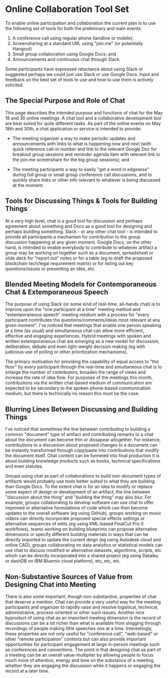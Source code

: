 # Online Collaboration Tool Set

To enable online participation and collaboration the current plan is to use the following set of tools for both the preliminary and main events:

1. A conference call using regular phone (landline or mobile);
2. Screensharing at a standard URL using "join.me" (or potentially Hangout)
3. Small group collaboration using Google Docs; and 
4. Announcements and continuous chat through Slack 

Some participants have expressed reluctance about using Slack or suggested perhaps we could just use Slack or use Google Docs. Input and feedback on the best set of tools to use and how to use them is actively solicited.  

## The Special Purpose and Role of Chat

This page describes the intended purpose and functions of chat for the May 18 and 30 online meetings. A chat tool and a collaborative development tool are best suited for quite different tasks.  As part of the online events on May 18th and 30th, a chat application or service is intended to provide:  

* The meeting organizer a way to make periodic updates and announcements with links to what is happening now and next (with quick reference call-in number and link to the relevant Google Doc for breakout group sessions and reminder agenda item with relevant link to the join.me screenshare for the big group sessions); and 

* The meeting participants a way to easily "get a word in edgewise" during full group or small group conference call discussions, and to quickly share links or other info relevant to whatever is being discussed at the moment.  

## Tools for Discussing Things & Tools for Building Things

At a very high level, chat is a good tool for discussion and perhaps agreement about something and Docs as a good tool for designing and perhaps building something.  Slack - or any other chat tool - is intended to provide all participants a mechanism for contribution to the group discussion happening at any given moment. Google Docs, on the other hand, is intended to enable everybody to contribute to whatever artifact a group may be working on together such as a document, spreadsheet or slide deck for "report out" notes or for a table (eg to draft the proposed blockchain tech/legal requirement matrix) or for listing out key questions/issues or presenting an idea, etc. 

## Blended Meeting Models for Contemporaneous Chat & Extemporaneous Speech

The purpose of using Slack (or some kind of real-time, all-hands chat) is to improve upon the "one participant at a time" meeting method and "extemporaneous speech" meeting medium with a process for "every participant contributes the questions/comments/ideas most relevant at any given moment".  I've noticed that meetings that enable one person speaking at a time (as usual) and simultaneous chat can allow more efficient, effective and engaging experiences.  Hybrid meetings with spoken and written extemporaneous chat are emerging as a new model for discussion, deliberation, debate and even light-weight decision making (eg with judicious use of polling or other prioritization mechanisms).  

The primary motivation for providing the capability of equal access to "the floor" by every participant through the real-time and simultaneous chat is to enlarge the number of contributors, broaden the range of views and increase the rate of idea flow.   For purposes of the meetings this month, contributions via the written chat-based medium of communication are expected to be secondary to the spoken phone-based communication medium, but there is technically no reason this must be the case.  

## Blurring Lines Between Discussing and Building Things

I've noticed that sometimes the line between contributing to building a common "document" type of artifact and contributing remarks to a chat about the document can become thin or dissapear altogether.  For instance, contributions to a discussion about proposed changes to a document can be instantly transformed through copy/paste into contributions that modify the document itself. Chat content can be funneled into final production it is about building knowledge products such as books, technical specifications and even statutes. 

Groups using chat as part of collaborations to build non-document types of artifacts would probably use tools better suited to what they are building than Google Docs.  To the extent chat is for an idea to modify or replace some aspect of design or development of an artifact, the line between "discussion about the thing" and "building the thing" may also blur.  For example, groups collaborating to develop software can use chat to offer improved or alternative formulations of code which can then become updates to the overall software (eg using GitHub), groups working on music videos can directly incorporate proposed special effects settings or alternative sequences of edits (eg using XML-based FinalCut Pro X workflows), teams working on building blueprints can propose alternative dimensions or specify different building materials in ways that can be directly imported to update the current deign (eg using Autodesk cloud and online CAD), groups collaborating on data analytics or statistical models can use chat to discuss modified or alternative datasets, algorithms, scripts, etc which can be directly incorporated into a shared project  (eg using Dataiku or dashDB on IBM Bluemix cloud platform), etc, etc, etc. 

## Non-Substantive Sources of Value from Designing Chat into Meeting

There is also some important, though non-substantive, properties of chat that deserve a mention.  Chat can provide a very useful way for the meeting participants and organizer to rapidly raise and resolve logistical, technical, administrative, process-oriented or other such issues.  Another nice byproduct of using chat as an important meeting dimension is the record of discussions can be a lot richer than what is available from slogging through recordings of people making little speeches one at a time.  Interestingly, these properties are not only useful for "conference call", "web-based" or other "remote participation" contexts but can also provide important opportunities for participant engagement at large in-person meetings such as conferences and conventions. The point is that designing chat as part of a meeting can be an overall value-multiplier by allowing people to focus much more of attention, energy and time on the substance of a meeting, whether they are engaging the discussion while it happens or engaging the record at a later time.
